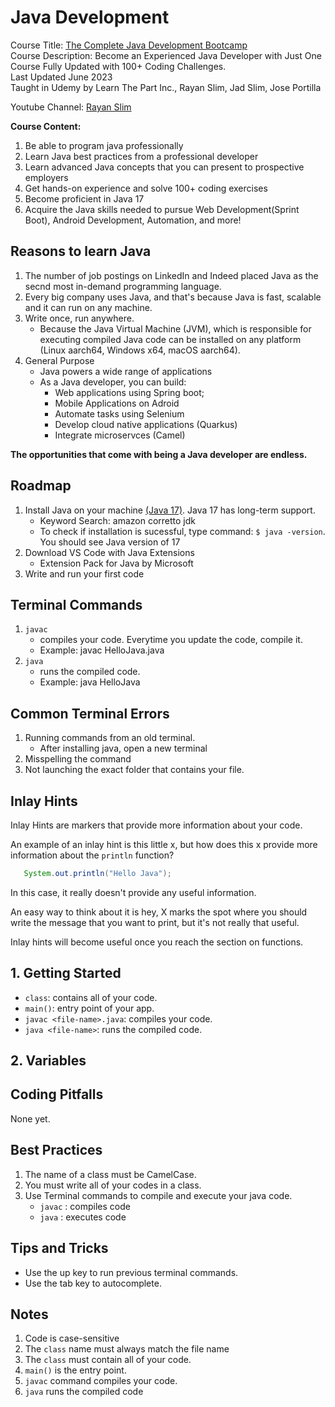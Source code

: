 # Java Development


Course Title: [The Complete Java Development Bootcamp](https://www.udemy.com/course/the-complete-java-development-bootcamp/) <br/>
Course Description: Become an Experienced Java Developer with Just One Course Fully Updated with 100+ Coding Challenges.<br/>
Last Updated June 2023 <br/>
Taught in Udemy by Learn The Part Inc., Rayan Slim, Jad Slim, Jose Portilla <br/>

Youtube Channel: [Rayan Slim](https://www.youtube.com/@RayanSlim087?sub_confirmation=1)

**Course Content:**<br/>
1. Be able to program java professionally
2. Learn Java best practices from a professional developer
3. Learn advanced Java concepts that you can present to prospective employers
4. Get hands-on experience and solve 100+ coding exercises
5. Become proficient in Java 17
6. Acquire the Java skills needed to pursue Web Development(Sprint Boot), Android Development, Automation, and more!

## Reasons to learn Java

1. The number of job postings on LinkedIn and Indeed placed Java as the secnd most in-demand programming language.
2. Every big company uses Java, and that's because Java is fast, scalable and it can run on any machine.
3. Write once, run anywhere.
   - Because the Java Virtual Machine (JVM), which is responsible for executing compiled Java code can be installed on any platform (Linux aarch64, Windows x64, macOS aarch64).
4. General Purpose
   - Java powers a wide range of applications
   - As a Java developer, you can build:
      -  Web applications using Spring boot;
      -  Mobile Applications on Adroid
      -  Automate tasks using Selenium
      -  Develop cloud native applications (Quarkus)
      -  Integrate microservces (Camel)

**The opportunities that come with being a Java developer are endless.**

## Roadmap
1. Install Java on your machine [(Java 17)](https://corretto.aws/downloads/latest/amazon-corretto-17-x64-windows-jdk.msi). Java 17 has long-term support.
   - Keyword Search: amazon corretto jdk
   - To check if installation is sucessful, type command: `$ java -version`. You should see Java version of 17
2. Download VS Code with Java Extensions
    - Extension Pack for Java by Microsoft
3. Write and run your first code

## Terminal Commands
1. `javac`
   - compiles your code. Everytime you update the code, compile it.
   - Example: javac HelloJava.java
2. `java`
   - runs the compiled code.
   - Example: java HelloJava

## Common Terminal Errors
1. Running commands from an old terminal.
   - After installing java, open a new terminal
2. Misspelling the command
3. Not launching the exact folder that contains your file.

## Inlay Hints

Inlay Hints are markers that provide more information about your code.

An example of an inlay hint is this little x, but how does this x provide more information about the `println` function?
```java
   System.out.println("Hello Java");
```

In this case, it really doesn't provide any useful information.

An easy way to think about it is hey, X marks the spot where you should write the message that you want to print, but it's not really that useful.

Inlay hints will become useful once you reach the section on functions.

## 1. Getting Started
- `class`: contains all of your code.
- `main()`: entry point of your app.
- `javac <file-name>.java`: compiles your code.
- `java <file-name>`: runs the compiled code.

## 2. Variables


## Coding Pitfalls
None yet.

## Best Practices
1. The name of a class must be CamelCase.
2. You must write all of your codes in a class.
3. Use Terminal commands to compile and execute your java code. 
   - `javac` : compiles code
   - `java` : executes code
  
## Tips and Tricks
- Use the up key to run previous terminal commands.
- Use the tab key to autocomplete.
## Notes
1. Code is case-sensitive
2. The `class` name must always match the file name
3. The `class` must contain all of your code.
4. `main()` is the entry point.
5. `javac` command compiles your code.
6. `java` runs the compiled code
